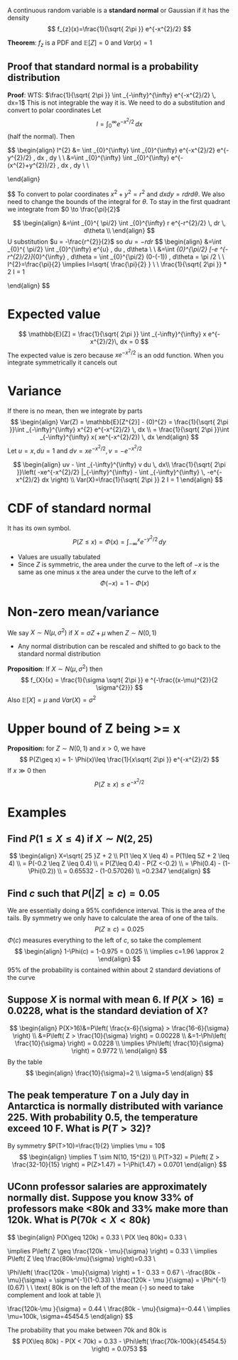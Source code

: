 A continuous random variable is a **standard normal** or Gaussian if it has the density
$$
f_{z}(x)=\frac{1}{\sqrt{ 2\pi }} e^{-x^{2}/2}
$$

**Theorem**: $f_{z}$ is a PDF and $\mathbb{E}[Z]=0$ and $Var(x)=1$

## Proof that standard normal is a probability distribution
**Proof**: WTS: $\frac{1}{\sqrt{ 2\pi }} \int _{-\infty}^{\infty} e^{-x^{2}/2} \, dx=1$ 
This is not integrable the way it is. We need to do a substitution and convert to polar coordinates
Let $$I=\int _{0}^{\infty} e^{-x^{2}/2} \, dx$$ (half the normal). Then

$$
\begin{align}
I^{2} &= \int _{0}^{\infty} \int _{0}^{\infty} e^{-x^{2}/2} e^{-y^{2}/2} \, dx  \, dy  \\ \\
&=\int _{0}^{\infty} \int _{0}^{\infty} e^{-(x^{2}+y^{2})/2} \, dx  \, dy \\ \\


\end{align}

$$
To convert to polar coordinates $x^{2}+y^{2}=r^{2}$ and  $dxdy=r dr d\theta$. We also need to change the bounds of the integral for $\theta$. To stay in the first quadrant we integrate from $0 \to \frac{\pi}{2}$

$$
\begin{align}
&=\int _{0}^{ \pi/2} \int _{0}^{\infty} r e^{-r^{2}/2} \, dr  \, d\theta \\
\end{align}
$$
U substitution $u = -\frac{r^{2}}{2}$ so $du = -r dr$
$$
\begin{align}
&=\int _{0}^{ \pi/2} \int _{0}^{\infty} e^{u} \, du  \, d\theta \\ \\
&=\int _{0}^{\pi/2} [-e ^{-r^{2}/2}]_{0}^{\infty} \, d\theta = \int _{0}^{\pi/2} (0-(-1)) \, d\theta = \pi /2 \\ \\
I^{2}=\frac{\pi}{2}
\implies I=\sqrt{ \frac{\pi}{2} } \\ \\
\frac{1}{\sqrt{ 2\pi }} * 2 I = 1
  
\end{align}
$$

# Expected value
$$
\mathbb{E}[Z] = \frac{1}{\sqrt{ 2\pi }} \int _{-\infty}^{\infty} x e^{-x^{2}/2}\, dx = 0
$$
The expected value is zero because $xe^{-x^{2}/2}$ is an odd function. When you integrate symmetrically it cancels out

# Variance
If there is no mean, then we integrate by parts
$$
\begin{align}
Var(Z) = \mathbb{E}[Z^{2}] - (0)^{2}
= \frac{1}{\sqrt{ 2\pi }}\int _{-\infty}^{\infty} x^{2} e^{-x^{2}/2} \, dx  \\
= \frac{1}{\sqrt{ 2\pi }}\int _{-\infty}^{\infty} x( xe^{-x^{2}/2}) \, dx 
\end{align}
$$
Let $u=x, du=1$ and $dv=xe^{-x^{2}/2}, v =-e^{-x^{2}/2}$

$$
\begin{align}
uv - \int _{-\infty}^{\infty} v du \, dx\\
\frac{1}{\sqrt{ 2\pi }}\left( -xe^{-x^{2}/2} |_{-\infty}^{\infty} - \int _{-\infty}^{\infty} \, -e^{-x^{2}/2} dx  \right) \\
Var(X)=\frac{1}{\sqrt{ 2\pi }} 2 I = 1
\end{align}
$$
# CDF of standard normal
It has its own symbol.
$$
P(Z \leq x) = \Phi(x)= \int _{-\infty} ^{x} e^{-y^{2}/2} \, dy 
$$

- Values are usually tabulated
- Since $Z$ is symmetric, the area under the curve to the left of $-x$ is the same as one minus x the area under the curve to the left of $x$ 
$$
\Phi(-x)=1-\Phi(x)
$$

# Non-zero mean/variance
We say $X \sim N(\mu, \sigma^{2})$ if $X=\sigma Z+\mu$ when $Z \sim N(0, 1)$
- Any normal distribution can be rescaled and shifted to go back to the standard normal distribution

**Proposition**: If $X \sim N(\mu, \sigma^{2})$ then
$$
f_{X}(x) = \frac{1}{\sigma \sqrt{ 2\pi }} e ^{-\frac{(x-\mu)^{2}}{2 \sigma^{2}}}
$$
Also $\mathbb{E}[X]=\mu$ and $Var(X)=\sigma^{2}$

# Upper bound of  Z being >= x 
**Proposition:** for $Z \sim N(0, 1)$ and $x>0$, we have
$$
P(Z\geq x) = 1- \Phi(x)\leq \frac{1}{x\sqrt{ 2\pi }} e^{-x^{2}/2}
$$
If $x\gg 0$ then
$$
P(Z \geq x) \leq e^{-x^{2}/2}
$$

# Examples
## Find $P(1\leq X\leq 4)$ if $X \sim N(2, 25)$
$$
\begin{align}
X=\sqrt{ 25 }Z + 2 \\
P(1 \leq X \leq 4) = P(1\leq 5Z + 2 \leq 4)  \\
= P(-0.2 \leq Z \leq 0.4)  \\
= P(Z\leq 0.4) - P(Z <-0.2) \\
= \Phi(0.4) - (1-\Phi(0.2)) \\
= 0.65532 - (1-0.57026) \\
=0.2347
\end{align}
$$

## Find $c$ such that $P(|Z| \geq c) = 0.05$
We are essentially doing a 95% confidence interval. This is the area of the tails.
By symmetry we only have to calculate the area of one of the tails. 
$$
P(Z \geq c) = 0.025
$$
$\Phi(c)$ measures everything to the left of $c$, so take the complement
$$
\begin{align}
1-\Phi(c) = 1-0.975 = 0.025 \\
\implies c=1.96 \approx 2
\end{align}
$$
95% of the probability is contained within about 2 standard deviations of the curve

## Suppose $X$ is normal with mean 6. If $P(X>16)=0.0228$, what is the standard deviation of X?
$$
\begin{align}
P(X>16)&=P\left(  \frac{x-6}{\sigma} > \frac{16-6}{\sigma} \right) \\
&=P\left( Z > \frac{10}{\sigma} \right) = 0.00228 \\
&=1-\Phi\left( \frac{10}{\sigma}  \right) = 0.0228 \\
\implies \Phi\left( \frac{10}{\sigma} \right) = 0.9772 \\
\end{align}
$$
By the table
$$
\begin{align}
\frac{10}{\sigma}=2 \\
\sigma=5
\end{align}
$$

## The peak temperature $T$ on a July day in Antarctica is normally distributed with variance 225. With probability 0.5, the temperature exceed 10 F. What is $P(T>32)$?
By symmetry $P(T>10)=\frac{1}{2} \implies \mu = 10$
$$
\begin{align}
\implies T \sim N(10, 15^{2}) \\
P(T>32) = P\left( Z > \frac{32-10}{15} \right) = P(Z>1.47) = 1-\Phi(1.47) = 0.0701
\end{align}
$$

## UConn professor salaries are approximately normally dist. Suppose you know 33% of professors make <80k and 33% make more than 120k. What is $P(70k < X < 80k)$
$$
\begin{align}
P(X\geq 120k) = 0.33 \\
P(X \leq 80k)= 0.33 \\

\implies P\left( Z \geq \frac{120k - \mu}{\sigma} \right) = 0.33 \\
\implies P\left( Z \leq \frac{80k-\mu}{\sigma} \right)=0.33 \\

\Phi\left( \frac{120k - \mu}{\sigma} \right) = 1 - 0.33 = 0.67 \\
-\frac{80k - \mu}{\sigma} = \sigma^{-1}(1-0.33) \\
\frac{120k - \mu }{\sigma} = \Phi^{-1}(0.67) \\ \\
\text{ 80k is on the left of the mean (-) so need to take complement and look at table }\\

\frac{120k-\mu }{\sigma} = 0.44 \\
\frac{80k - \mu}{\sigma}=-0.44 \\
\implies \mu=100k, \sigma=45454.5
\end{align}
$$

The probability that you make between 70k and 80k is
$$
P(X\leq 80k) - P(X < 70k) = 0.33 - \Phi\left( \frac{70k-100k}{45454.5} \right) = 0.0753 
$$